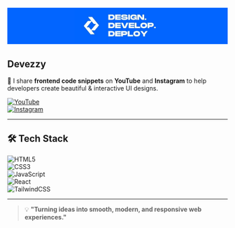 <!-- Banner Image -->
![Header Banner](https://raw.githubusercontent.com/devezzy/devezzy/refs/heads/main/banner.jpg)

## Devezzy

🎯 I share **frontend code snippets** on **YouTube** and **Instagram** to help developers create beautiful & interactive UI designs.  

<!-- Social Links -->
[![YouTube](https://img.shields.io/badge/YouTube-FF0000?style=for-the-badge&logo=youtube&logoColor=white)](https://youtube.com/@devezzy)  
[![Instagram](https://img.shields.io/badge/Instagram-E4405F?style=for-the-badge&logo=instagram&logoColor=white)](https://instagram.com/yourusername)

---

## 🛠 Tech Stack
![HTML5](https://img.shields.io/badge/-HTML5-E34F26?style=for-the-badge&logo=html5&logoColor=white)  
![CSS3](https://img.shields.io/badge/-CSS3-1572B6?style=for-the-badge&logo=css3&logoColor=white)  
![JavaScript](https://img.shields.io/badge/-JavaScript-F7DF1E?style=for-the-badge&logo=javascript&logoColor=black)  
![React](https://img.shields.io/badge/-React-61DAFB?style=for-the-badge&logo=react&logoColor=black)  
![TailwindCSS](https://img.shields.io/badge/-TailwindCSS-06B6D4?style=for-the-badge&logo=tailwindcss&logoColor=white)  

---

> 💡 **"Turning ideas into smooth, modern, and responsive web experiences."**
